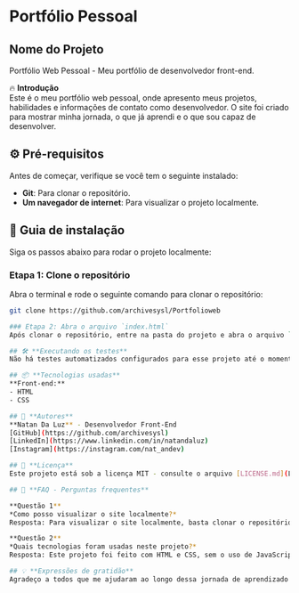 # Portfólio  Pessoal


## Nome do Projeto
Portfólio Web Pessoal - Meu portfólio de desenvolvedor front-end.

🔥 **Introdução**  
Este é o meu portfólio web pessoal, onde apresento meus projetos, habilidades e informações de contato como desenvolvedor. O site foi criado para mostrar minha jornada, o que já aprendi e o que sou capaz de desenvolver.

## ⚙️ **Pré-requisitos**
Antes de começar, verifique se você tem o seguinte instalado:

- **Git**: Para clonar o repositório.
- **Um navegador de internet**: Para visualizar o projeto localmente.

## 🔨 **Guia de instalação**
Siga os passos abaixo para rodar o projeto localmente:

### Etapa 1: Clone o repositório
Abra o terminal e rode o seguinte comando para clonar o repositório:

```bash
git clone https://github.com/archivesysl/Portfolioweb

### Etapa 2: Abra o arquivo `index.html`
Após clonar o repositório, entre na pasta do projeto e abra o arquivo `index.html` no seu navegador.

## 🛠️ **Executando os testes**
Não há testes automatizados configurados para esse projeto até o momento, mas você pode testar visualmente o site ao abrir o arquivo `index.html` no navegador.

## 📦 **Tecnologias usadas**
**Front-end:**
- HTML
- CSS

## 👷 **Autores**
**Natan Da Luz** - Desenvolvedor Front-End  
[GitHub](https://github.com/archivesysl)  
[LinkedIn](https://www.linkedin.com/in/natandaluz)  
[Instagram](https://instagram.com/nat_andev)

## 📄 **Licença**
Este projeto está sob a licença MIT - consulte o arquivo [LICENSE.md](LICENSE.md) para mais detalhes.

## 💭 **FAQ - Perguntas frequentes**

**Questão 1**  
*Como posso visualizar o site localmente?*  
Resposta: Para visualizar o site localmente, basta clonar o repositório e abrir o arquivo `index.html` no seu navegador.

**Questão 2**  
*Quais tecnologias foram usadas neste projeto?*  
Resposta: Este projeto foi feito com HTML e CSS, sem o uso de JavaScript.

## 💡 **Expressões de gratidão**
Agradeço a todos que me ajudaram ao longo dessa jornada de aprendizado e desenvolvimento. Para suporte, mande um email para [natandaluz01@gmail.com](mailto:natandaluz01@gmail.com).
